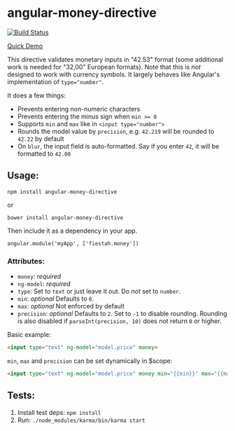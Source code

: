 # angular-money-directive

[![Build Status](http://img.shields.io/travis/fiestah/angular-money-directive.svg)](http://travis-ci.org/fiestah/angular-money-directive)

[Quick Demo](https://fiestah.github.io/angular-money-directive/)

This directive validates monetary inputs in "42.53" format (some additional work is needed for "32,00" European formats). Note that this is _not_ designed to work with currency symbols. It largely behaves like Angular's implementation of `type="number"`.

It does a few things:

- Prevents entering non-numeric characters
- Prevents entering the minus sign when `min >= 0`
- Supports `min` and `max` like in `<input type="number">`
- Rounds the model value by `precision`, e.g. `42.219` will be rounded to `42.22` by default
- On `blur`, the input field is auto-formatted. Say if you enter `42`, it will be formatted to `42.00`


## Usage:

```
npm install angular-money-directive
```

or

```
bower install angular-money-directive
```


Then include it as a dependency in your app.
```
angular.module('myApp', ['fiestah.money'])
```

### Attributes:

- `money`: _required_
- `ng-model`: _required_
- `type`: Set to `text` or just leave it out. Do _not_ set to `number`.
- `min`: _optional_ Defaults to `0`.
- `max`: _optional_ Not enforced by default
- `precision`: _optional_ Defaults to `2`. Set to `-1` to disable rounding. Rounding is also disabled if `parseInt(precision, 10)` does not return `0` or higher.

Basic example:

``` html
<input type="text" ng-model="model.price" money>
```

`min`, `max` and `precision` can be set dynamically in $scope:

``` html
<input type="text" ng-model="model.price" money min="{{min}}" max="{{max}}" precision="{{precision}}">
```

## Tests:

1. Install test deps: `npm install`
1. Run: `./node_modules/karma/bin/karma start`
